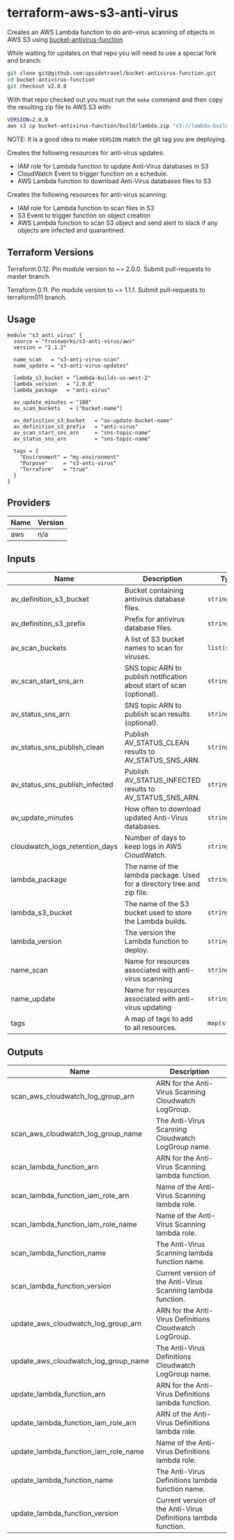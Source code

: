 
# terraform-aws-s3-anti-virus

Creates an AWS Lambda function to do anti-virus scanning of objects in AWS S3
using [bucket-antivirus-function](https://github.com/upsidetravel/bucket-antivirus-function)

While waiting for updates on that repo you will need to use a special fork and branch:

```sh
git clone git@github.com:upsidetravel/bucket-antivirus-function.git
cd bucket-antivirus-function
git checkout v2.0.0
```

With that repo checked out you must run the `make` command and then copy the resulting zip file
to AWS S3 with:

```sh
VERSION=2.0.0
aws s3 cp bucket-antivirus-function/build/lambda.zip "s3://lambda-builds-us-west-2/anti-virus/${VERSION}/anti-virus.zip"
```

NOTE: It is a good idea to make `VERSION` match the git tag you are deploying.

Creates the following resources for anti-virus updates:

* IAM role for Lambda function to update Anti-Virus databases in S3
* CloudWatch Event to trigger function on a schedule.
* AWS Lambda function to download Anti-Virus databases files to S3

Creates the following resources for anti-virus scanning:

* IAM role for Lambda function to scan files in S3
* S3 Event to trigger function on object creation
* AWS Lambda function to scan S3 object and send alert to slack if any objects are infected and quarantined.

## Terraform Versions

Terraform 0.12. Pin module version to ~> 2.0.0. Submit pull-requests to master branch.

Terraform 0.11. Pin module version to ~> 1.1.1. Submit pull-requests to terraform011 branch.

## Usage

```hcl
module "s3_anti_virus" {
  source = "trussworks/s3-anti-virus/aws"
  version = "2.1.2"

  name_scan   = "s3-anti-virus-scan"
  name_update = "s3-anti-virus-updates"

  lambda_s3_bucket = "lambda-builds-us-west-2"
  lambda_version   = "2.0.0"
  lambda_package   = "anti-virus"

  av_update_minutes = "180"
  av_scan_buckets   = ["bucket-name"]

  av_definition_s3_bucket   = "av-update-bucket-name"
  av_definition_s3_prefix   = "anti-virus"
  av_scan_start_sns_arn     = "sns-topic-name"
  av_status_sns_arn         = "sns-topic-name"

  tags = {
    "Environment" = "my-environment"
    "Purpose"     = "s3-anti-virus"
    "Terraform"   = "true"
  }
}
```

<!-- BEGINNING OF PRE-COMMIT-TERRAFORM DOCS HOOK -->
## Providers

| Name | Version |
| ---- | ------- |
| aws  | n/a     |

## Inputs

| Name                               | Description                                                             | Type           | Default                   | Required |
| ---------------------------------- | ----------------------------------------------------------------------- | -------------- | ------------------------- | :------: |
| av\_definition\_s3\_bucket         | Bucket containing antivirus database files.                             | `string`       | n/a                       |   yes    |
| av\_definition\_s3\_prefix         | Prefix for antivirus database files.                                    | `string`       | `"clamav_defs"`           |    no    |
| av\_scan\_buckets                  | A list of S3 bucket names to scan for viruses.                          | `list(string)` | n/a                       |   yes    |
| av\_scan\_start\_sns\_arn          | SNS topic ARN to publish notification about start of scan (optional).   | `string`       | `""`                      |    no    |
| av\_status\_sns\_arn               | SNS topic ARN to publish scan results (optional).                       | `string`       | `""`                      |    no    |
| av\_status\_sns\_publish\_clean    | Publish AV\_STATUS\_CLEAN results to AV\_STATUS\_SNS\_ARN.              | `string`       | `"True"`                  |    no    |
| av\_status\_sns\_publish\_infected | Publish AV\_STATUS\_INFECTED results to AV\_STATUS\_SNS\_ARN.           | `string`       | `"True"`                  |    no    |
| av\_update\_minutes                | How often to download updated Anti-Virus databases.                     | `string`       | `180`                     |    no    |
| cloudwatch\_logs\_retention\_days  | Number of days to keep logs in AWS CloudWatch.                          | `string`       | `90`                      |    no    |
| lambda\_package                    | The name of the lambda package. Used for a directory tree and zip file. | `string`       | `"anti-virus"`            |    no    |
| lambda\_s3\_bucket                 | The name of the S3 bucket used to store the Lambda builds.              | `string`       | n/a                       |   yes    |
| lambda\_version                    | The version the Lambda function to deploy.                              | `string`       | n/a                       |   yes    |
| name\_scan                         | Name for resources associated with anti-virus scanning                  | `string`       | `"s3-anti-virus-scan"`    |    no    |
| name\_update                       | Name for resources associated with anti-virus updating                  | `string`       | `"s3-anti-virus-updates"` |    no    |
| tags                               | A map of tags to add to all resources.                                  | `map(string)`  | `{}`                      |    no    |

## Outputs

| Name                                      | Description                                                    |
| ----------------------------------------- | -------------------------------------------------------------- |
| scan\_aws\_cloudwatch\_log\_group\_arn    | ARN for the Anti-Virus Scanning Cloudwatch LogGroup.           |
| scan\_aws\_cloudwatch\_log\_group\_name   | The Anti-Virus Scanning Cloudwatch LogGroup name.              |
| scan\_lambda\_function\_arn               | ARN for the Anti-Virus Scanning lambda function.               |
| scan\_lambda\_function\_iam\_role\_arn    | Name of the Anti-Virus Scanning lambda role.                   |
| scan\_lambda\_function\_iam\_role\_name   | Name of the Anti-Virus Scanning lambda role.                   |
| scan\_lambda\_function\_name              | The Anti-Virus Scanning lambda function name.                  |
| scan\_lambda\_function\_version           | Current version of the Anti-Virus Scanning lambda function.    |
| update\_aws\_cloudwatch\_log\_group\_arn  | ARN for the Anti-Virus Definitions Cloudwatch LogGroup.        |
| update\_aws\_cloudwatch\_log\_group\_name | The Anti-Virus Definitions Cloudwatch LogGroup name.           |
| update\_lambda\_function\_arn             | ARN for the Anti-Virus Definitions lambda function.            |
| update\_lambda\_function\_iam\_role\_arn  | ARN of the Anti-Virus Definitions lambda role.                 |
| update\_lambda\_function\_iam\_role\_name | Name of the Anti-Virus Definitions lambda role.                |
| update\_lambda\_function\_name            | The Anti-Virus Definitions lambda function name.               |
| update\_lambda\_function\_version         | Current version of the Anti-Virus Definitions lambda function. |

<!-- END OF PRE-COMMIT-TERRAFORM DOCS HOOK -->
